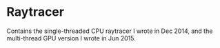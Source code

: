 # Raytracer
Contains the single-threaded CPU raytracer I wrote in Dec 2014, and the multi-thread GPU version I wrote in Jun 2015.
